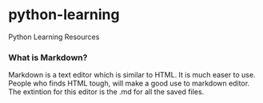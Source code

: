 # python-learning
Python Learning Resources


### What is Markdown?

Markdown is a text editor which is similar to HTML. It is much easer to use. People who finds HTML 
tough, will make a good use to markdown editor. The extintion for this editor is the .md for all the saved files.
